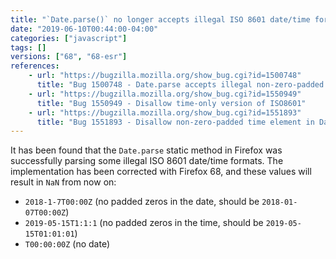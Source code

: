 ```yaml
---
title: "`Date.parse()` no longer accepts illegal ISO 8601 date/time formats"
date: "2019-06-10T00:44:00-04:00"
categories: ["javascript"]
tags: []
versions: ["68", "68-esr"]
references:
    - url: "https://bugzilla.mozilla.org/show_bug.cgi?id=1500748"
      title: "Bug 1500748 - Date.parse accepts illegal non-zero-padded ISO8601 format"
    - url: "https://bugzilla.mozilla.org/show_bug.cgi?id=1550949"
      title: "Bug 1550949 - Disallow time-only version of ISO8601"
    - url: "https://bugzilla.mozilla.org/show_bug.cgi?id=1551893"
      title: "Bug 1551893 - Disallow non-zero-padded time element in Date.parse if time part marker T exists"
---
```

It has been found that the `Date.parse` static method in Firefox was successfully parsing some illegal ISO 8601 date/time formats. The implementation has been corrected with Firefox 68, and these values will result in `NaN` from now on:

* `2018-1-7T00:00Z` (no padded zeros in the date, should be `2018-01-07T00:00Z`)
* `2019-05-15T1:1:1` (no padded zeros in the time, should be `2019-05-15T01:01:01`)
* `T00:00:00Z` (no date)
